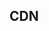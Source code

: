 ## CDN
<script src="https://cdnjs.cloudflare.com/ajax/libs/codemirror/5.22.0/codemirror.js"></script>
<link rel="stylesheet" href="https://cdnjs.cloudflare.com/ajax/libs/codemirror/5.22.0/codemirror.css"/>
<script src="https://cdnjs.cloudflare.com/ajax/libs/codemirror/5.22.0/mode/javascript/javascript.js"></script>